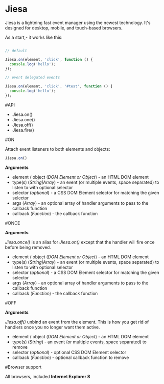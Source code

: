# Jiesa

Jiesa is a lightning fast event manager using the newest technology. It's designed for desktop, mobile, and touch-based browsers. 

As a start,- it works like this:

```javascript

// default

Jiesa.on(element, 'click', function () {
  console.log('hello');
});

// event delegated events

Jiesa.on(element, 'click', '#test', function () {
  console.log('hello');
});

```

#API

* Jiesa.on()
* Jiesa.one()
* Jiesa.off()
* Jiesa.fire()

#ON

Attach event listeners to both elements and objects:

```javascript 
Jiesa.on() 
```
**Arguments**

* element / object (*DOM Element or Object*) - an HTML DOM element
* type(s) (*String|Array*) - an event (or multiple events, space separated) to listen to with optional selector
* selector (*optional*) - a CSS DOM Element selector for matching the given selector
* args (*Array*) - an optional array of handler arguments to pass to the callback function 
* callback (*Function*)	- the callback function

#ONCE

**Arguments**

*Jiesa.once()* is an alias for *Jiesa.on()* except that the handler will fire once before being removed.

* element / object (*DOM Element or Object*) - an HTML DOM element
* type(s) (*String|Array*) - an event (or multiple events, space separated) to listen to with optional selector
* selector (*optional*) - a CSS DOM Element selector for matching the given selector
* args (*Array*) - an optional array of handler arguments to pass to the callback function 
* callback (*Function*)	- the callback function

#OFF

**Arguments**

*Jiesa.off()* unbind an event from the element. This is how you get rid of handlers once you no longer want them active. 

* element / object (*DOM Element or Object*) - an HTML DOM element
* type(s) (*String*) - an event (or multiple events, space separated) to remove
* selector (*optional*) - optional CSS DOM Element selector
* callback (*Function*)	- optional callback function to remove


#Browser support

All browsers, included **Internet Explorer 8**
